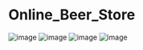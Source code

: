 # Online_Beer_Store
![image](https://github.com/user-attachments/assets/42719b38-f89a-4822-b8fa-fef988ba1365)
![image](https://github.com/user-attachments/assets/ce9a0b48-eda0-4fe3-ab84-d4b48e014c77)
![image](https://github.com/user-attachments/assets/7cf52b9b-906a-4384-a812-5f5d90f34b0d)
![image](https://github.com/user-attachments/assets/25819145-eae4-40bf-a143-9fec8fc5ff30)
